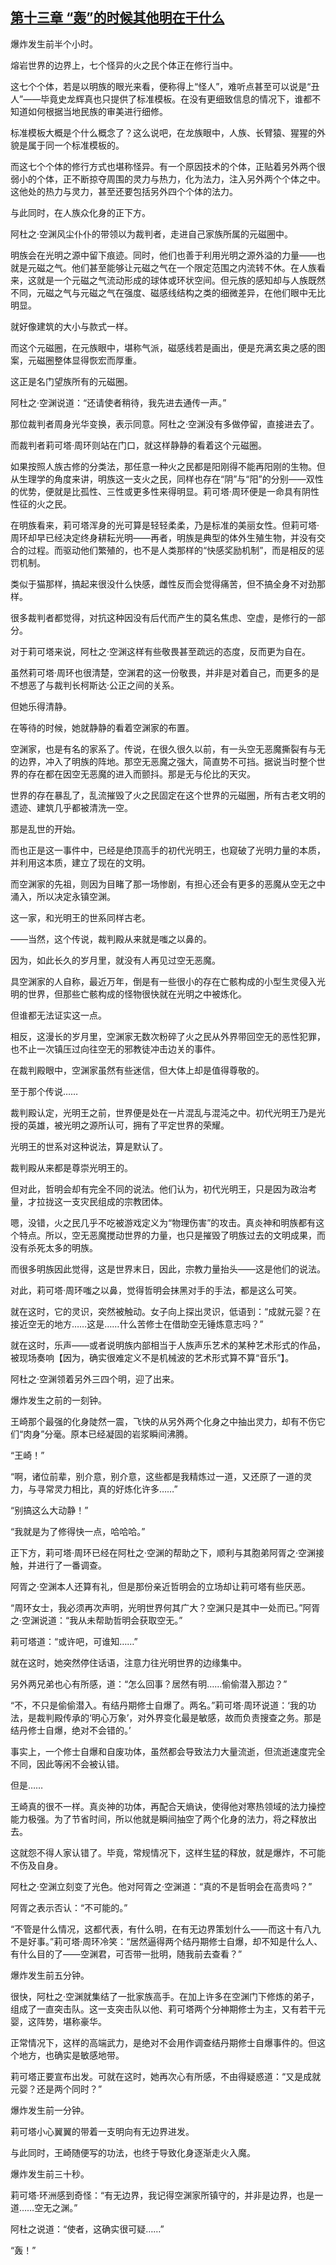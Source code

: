 ## [第十三章 “轰”的时候其他明在干什么](https://www.xxbiquge.com/11_11207/9238702.html)


  爆炸发生前半个小时。

  熔岩世界的边界上，七个怪异的火之民个体正在修行当中。

  这七个个体，若是以明族的眼光来看，便称得上“怪人”，难听点甚至可以说是“丑人”——毕竟史龙辉真也只提供了标准模板。在没有更细致信息的情况下，谁都不知道如何根据当地民族的审美进行细修。

  标准模板大概是个什么概念了？这么说吧，在龙族眼中，人族、长臂猿、猩猩的外貌是属于同一个标准模板的。

  而这七个个体的修行方式也堪称怪异。有一个原因技术的个体，正贴着另外两个很弱小的个体，正不断掠夺周围的灵力与热力，化为法力，注入另外两个个体之中。这他处的热力与灵力，甚至还要包括另外四个个体的法力。

  与此同时，在人族众化身的正下方。

  阿杜之·空渊风尘仆仆的带领以为裁判者，走进自己家族所属的元磁圈中。

  明族会在光明之源中留下痕迹。同时，他们也善于利用光明之源外溢的力量——也就是元磁之气。他们甚至能够让元磁之气在一个限定范围之内流转不休。在人族看来，这就是一个元磁之气流动形成的球体或环状空间。但元族的感知却与人族既然不同，元磁之气与元磁之气在强度、磁感线结构之类的细微差异，在他们眼中无比明显。

  就好像建筑的大小与款式一样。

  而这个元磁圈，在元族眼中，堪称气派，磁感线若是画出，便是充满玄奥之感的图案，元磁圈整体显得恢宏而厚重。

  这正是名门望族所有的元磁圈。

  阿杜之·空渊说道：“还请使者稍待，我先进去通传一声。”

  那位裁判者周身光华变换，表示同意。阿杜之·空渊没有多做停留，直接进去了。

  而裁判者莉可塔·周环则站在门口，就这样静静的看着这个元磁圈。

  如果按照人族古修的分类法，那任意一种火之民都是阳刚得不能再阳刚的生物。但从生理学的角度来讲，明族这一支火之民，同样也存在“阴”与“阳”的分别——双性的优势，便就是比孤性、三性或更多性来得明显。莉可塔·周环便是一命具有阴性性征的火之民。

  在明族看来，莉可塔浑身的光可算是轻轻柔柔，乃是标准的美丽女性。但莉可塔·周环却早已经决定终身耕耘光明——再者，明族是典型的体外生殖生物，并没有交合的过程。而驱动他们繁殖的，也不是人类那样的“快感奖励机制”，而是相反的惩罚机制。

  类似于猫那样，搞起来很没什么快感，雌性反而会觉得痛苦，但不搞全身不对劲那样。

  很多裁判者都觉得，对抗这种因没有后代而产生的莫名焦虑、空虚，是修行的一部分。

  对于莉可塔来说，阿杜之·空渊这样有些敬畏甚至疏远的态度，反而更为自在。

  虽然莉可塔·周环也很清楚，空渊君的这一份敬畏，并非是对着自己，而更多的是不想恶了与裁判长柯斯达·公正之间的关系。

  但她乐得清静。

  在等待的时候，她就静静的看着空渊家的布置。

  空渊家，也是有名的家系了。传说，在很久很久以前，有一头空无恶魔撕裂有与无的边界，冲入了明族的阵地。那空无恶魔之强大，简直势不可挡。据说当时整个世界的存在都在因空无恶魔的进入而颤抖。那是无与伦比的天灾。

  世界的存在暴乱了，乱流摧毁了火之民固定在这个世界的元磁圈，所有古老文明的遗迹、建筑几乎都被清洗一空。

  那是乱世的开始。

  而也正是这一事件中，已经是绝顶高手的初代光明王，也窥破了光明力量的本质，并利用这本质，建立了现在的文明。

  而空渊家的先祖，则因为目睹了那一场惨剧，有担心还会有更多的恶魔从空无之中涌入，所以决定永镇空渊。

  这一家，和光明王的世系同样古老。

  ——当然，这个传说，裁判殿从来就是嗤之以鼻的。

  因为，如此长久的岁月里，就没有人再见过空无恶魔。

  具空渊家的人自称，最近万年，倒是有一些很小的存在亡骸构成的小型生灵侵入光明的世界，但那些亡骸构成的怪物很快就在光明之中被炼化。

  但谁都无法证实这一点。

  相反，这漫长的岁月里，空渊家无数次粉碎了火之民从外界带回空无的恶性犯罪，也不止一次镇压过向往空无的邪教徒冲击边关的事件。

  在裁判殿眼中，空渊家虽然有些迷信，但大体上却是值得尊敬的。

  至于那个传说……

  裁判殿认定，光明王之前，世界便是处在一片混乱与混沌之中。初代光明王乃是光授的英雄，被光明之源所认可，拥有了平定世界的荣耀。

  光明王的世系对这种说法，算是默认了。

  裁判殿从来都是尊崇光明王的。

  但对此，哲明会却有完全不同的说法。他们认为，初代光明王，只是因为政治考量，才拉拢这一支灾民组成的宗教团体。

  嗯，没错，火之民几乎不吃被游戏定义为“物理伤害”的攻击。真炎神和明族都有这个特点。所以，空无恶魔搅动世界的力量，也只是摧毁了明族过去的文明成果，而没有杀死太多的明族。

  而很多明族因此觉得，这是世界末日，因此，宗教力量抬头——这是他们的说法。

  对此，莉可塔·周环嗤之以鼻，觉得哲明会抹黑对手的手法，都是这么可笑。

  就在这时，它的灵识，突然被触动。女子向上探出灵识，低语到：“成就元婴？在接近空无的地方……这是……什么苦修士在借助空无锤炼意志吗？”

  就在这时，乐声——或者说明族内部相当于人族声乐艺术的某种艺术形式的作品，被现场奏响【因为，确实很难定义不是机械波的艺术形式算不算“音乐”】。

  阿杜之·空渊领着另外三四个明，迎了出来。

  爆炸发生之前的一刻钟。

  王崎那个最强的化身陡然一震，飞快的从另外两个化身之中抽出灵力，却有不伤它们“肉身”分毫。原本已经凝固的岩浆瞬间沸腾。

  “王崎！”

  “啊，诸位前辈，别介意，别介意，这些都是我精炼过一道，又还原了一道的灵力，与寻常灵力相比，真的好炼化许多……”

  “别搞这么大动静！”

  “我就是为了修得快一点，哈哈哈。”

  正下方，莉可塔·周环已经在阿杜之·空渊的帮助之下，顺利与其胞弟阿胥之·空渊接触，并进行了一番调查。

  阿胥之·空渊本人还算有礼，但是那份亲近哲明会的立场却让莉可塔有些厌恶。

  “周环女士，我必须再次声明，光明世界何其广大？空渊只是其中一处而已。”阿胥之·空渊说道：“我从未帮助哲明会获取空无。”

  莉可塔道：“或许吧，可谁知……”

  就在这时，她突然停住话语，注意力往光明世界的边缘集中。

  另外两兄弟也心有所感，道：“怎么回事？居然有明……偷偷潜入那边？”

  “不，不只是偷偷潜入。有结丹期修士自爆了。两名。”莉可塔·周环说道：‘我的功法，是裁判殿传承的‘明心万象’，对外界变化最是敏感，故而负责搜查之务。那是结丹修士自爆，绝对不会错的。’

  事实上，一个修士自爆和自废功体，虽然都会导致法力大量流逝，但流逝速度完全不同，因此等闲不会被认错。

  但是……

  王崎真的很不一样。真炎神的功体，再配合天熵诀，使得他对寒热领域的法力操控能力极强。为了节省时间，所以他就是瞬间抽空了两个化身的法力，将之释放出去。

  这就怨不得人家认错了。毕竟，常规情况下，这样生猛的释放，就是爆炸，不可能不伤及自身。

  阿杜之·空渊立刻变了光色。他对阿胥之·空渊道：“真的不是哲明会在高贵吗？”

  阿胥之表示否认：“不可能的。”

  “不管是什么情况，这都代表，有什么明，在有无边界策划什么——而这十有八九不是好事。”莉可塔·周环冷笑：“居然逼得两个结丹期修士自爆，却不知是什么人、有什么目的了——空渊君，可否带一批明，随我前去查看？”

  爆炸发生前五分钟。

  很快，阿杜之·空渊就集结了一批家族高手。在加上许多在空渊门下修炼的弟子，组成了一直突击队。这一支突击队以他、莉可塔两个分神期修士为主，又有若干元婴，这阵势，堪称豪华。

  正常情况下，这样的高端武力，是绝对不会用作调查结丹期修士自爆事件的。但这个地方，也确实是敏感地带。

  莉可塔正要宣布出发。可就在这时，她再次心有所感，不由得疑惑道：“又是成就元婴？还是两个同时？”

  爆炸发生前一分钟。

  莉可塔小心翼翼的带着一支明向有无边界进发。

  与此同时，王崎随便写的功法，也终于导致化身逐渐走火入魔。

  爆炸发生前三十秒。

  莉可塔·环洲感到奇怪：“有无边界，我记得空渊家所镇守的，并非是边界，也是一道……空无之渊。”

  阿杜之说道：“使者，这确实很可疑……”

  “轰！”
